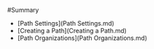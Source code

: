 #Summary

- [Path Settings](Path Settings.md)
- [Creating a Path](Creating a Path.md)
- [Path Organizations](Path Organizations.md)
